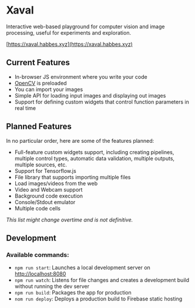 # Xaval

Interactive web-based playground for computer vision and image processing, useful for experiments and exploration.

[https://xaval.habbes.xyz](https://xaval.habbes.xyz)

## Current Features

- In-browser JS environment where you write your code
- [OpenCV](https://docs.opencv.org/3.4.1/d5/d10/tutorial_js_root.html) is preloaded
- You can import your images
- Simple API for loading input images and displaying out images
- Support for defining custom widgets that control function parameters in real time

## Planned Features

In no particular order, here are some of the features planned:

- Full-feature custom widgets support, including creating pipelines, multiple control types, automatic data validation, multiple outputs, multiple sources, etc.
- Support for Tensorflow.js
- File library that supports importing multiple files
- Load images/videos from the web
- Video and Webcam support
- Background code execution
- Console/Stdout emulator
- Multiple code cells

*This list might change overtime and is not definitive.*

## Development

### Available commands:

- `npm run start`: Launches a local development server on [http://localhost:8080](http://localhost:8080)
- `npm run watch`: Listens for file changes and creates a development build without running the dev server
- `npm run build`: Packages the app for production
- `nom run deploy`: Deploys a production build to Firebase static hosting
